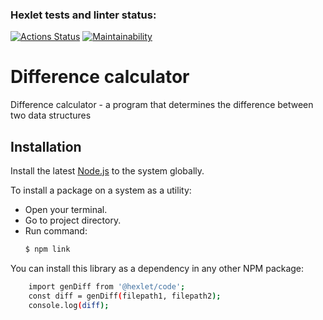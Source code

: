 ### Hexlet tests and linter status:
[![Actions Status](https://github.com/EmeraldBoar/frontend-project-lvl2/workflows/hexlet-check/badge.svg)](https://github.com/EmeraldBoar/frontend-project-lvl2/actions)
[![Maintainability](https://api.codeclimate.com/v1/badges/e4f5d57c4ff1f10d9f28/maintainability)](https://codeclimate.com/github/EmeraldBoar/frontend-project-lvl2/maintainability)

#   Difference calculator

Difference calculator - a program that determines the difference between two data structures

## Installation

Install the latest [Node.js](https://nodejs.org/) to the system globally.

To install a package on a system as a utility:
- Open your terminal.
- Go to project directory.
- Run command:
	```sh
	$ npm link
	```

You can install this library as a dependency in any other NPM package:

```sh
    import genDiff from '@hexlet/code';
    const diff = genDiff(filepath1, filepath2);
    console.log(diff);
```